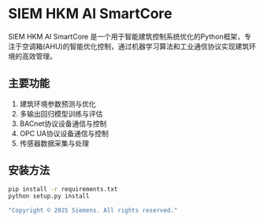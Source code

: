 # SIEM HKM AI SmartCore

SIEM HKM AI SmartCore 是一个用于智能建筑控制系统优化的Python框架，专注于空调箱(AHU)的智能优化控制，通过机器学习算法和工业通信协议实现建筑环境的高效管理。


## 主要功能

1. 建筑环境参数预测与优化
2. 多输出回归模型训练与评估
3. BACnet协议设备通信与控制
4. OPC UA协议设备通信与控制
5. 传感器数据采集与处理

## 安装方法

```bash
pip install -r requirements.txt
python setup.py install

"Copyright © 2025 Siemens. All rights reserved."











